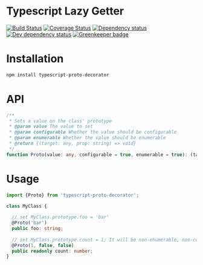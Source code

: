 # Typescript Lazy Getter

[![Build Status](https://travis-ci.org/Alorel/typescript-proto-decorator.png?branch=master)](https://travis-ci.org/Alorel/typescript-proto-decorator)
[![Coverage Status](https://coveralls.io/repos/github/Alorel/typescript-proto-decorator/badge.svg?branch=master)](https://coveralls.io/github/Alorel/typescript-proto-decorator?branch=master)
[![Dependency status](https://david-dm.org/alorel/typescript-proto-decorator.svg)](https://david-dm.org/alorel/typescript-proto-decorator#info=dependencies&view=list)
[![Dev dependency status](https://david-dm.org/alorel/typescript-proto-decorator/dev-status.svg)](https://david-dm.org/alorel/typescript-proto-decorator#info=devDependencies&view=list)
[![Greenkeeper badge](https://badges.greenkeeper.io/Alorel/typescript-proto-decorator.svg)](https://greenkeeper.io/)

# Installation

```sh
npm install typescript-proto-decorator
```

# API

```typescript
/**
 * Sets a value on the class' prototype
 * @param value The value to set
 * @param configurable Whether the value should be configurable
 * @param enumerable Whether the value should be enumerable
 * @return {(target: any, prop: string) => void}
 */
function Proto(value: any, configurable = true, enumerable = true): (target: any, prop: string) => void;
```

# Usage

```typescript
import {Proto} from 'typescript-proto-decorator';

class MyClass {
  
  // set MyClass.prototype.foo = 'bar'
  @Proto('bar')
  public foo: string;
  
  // set MyClass.prototype.count = 1; It will be non-enumerable, non-configurable.
  @Proto(1, false, false)
  public readonly count: number;
}
```
